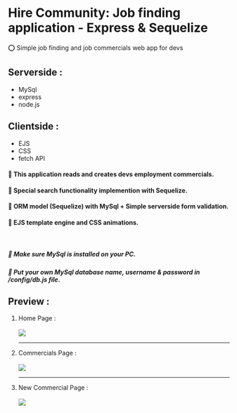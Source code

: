 # Hire Community: Job finding application - Express & Sequelize
&#11093; Simple job finding and job commercials web app for devs
<h2> Serverside : </h2>
<ul>
  <li> MySql </li>
  <li> express </li>
  <li> node.js </li>
</ul>

<h2> Clientside : </h2>
<ul>
  <li> EJS </li>
  <li> CSS </li>
  <li> fetch API </li>
</ul>

<h4> &#128312; This application reads and creates devs employment commercials.</h4>
<h4> &#128313; Special search functionality implemention with Sequelize.</h4>
<h4> &#128312; ORM model (Sequelize) with MySql + Simple serverside form validation.</h4>
<h4> &#128313; EJS template engine and CSS animations.</h4><br>

<h5> &#128308; Make sure MySql is installed on your PC.</h5>
<h5> &#128308; Put your own MySql database name, username & password in /config/db.js file.</h5>

<h2> Preview :</h2>
<ol>
  <li>Home Page :</li><br>
  <img src="https://github.com/RezaFirouzii/JobFinding_WebApplication/blob/master/public/images/preview1.jpg?raw=true">
  <hr>
  <li>Commercials Page :</li><br>
  <img src="https://github.com/RezaFirouzii/JobFinding_WebApplication/blob/master/public/images/preview2.jpg?raw=true">
  <hr>
  <li>New Commercial Page :</li><br>
  <img src="https://github.com/RezaFirouzii/JobFinding_WebApplication/blob/master/public/images/preview3.jpg?raw=true">
</ol>
